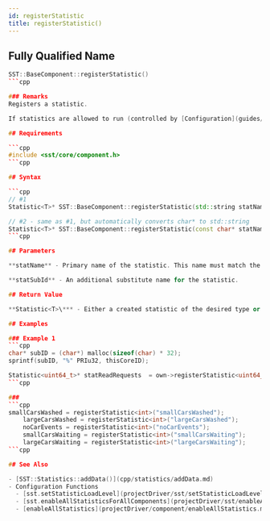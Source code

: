 ```yaml
---
id: registerStatistic
title: registerStatistic()
---
```

## Fully Qualified Name
```cpp
SST::BaseComponent::registerStatistic()
```cpp

### Remarks
Registers a statistic.

If statistics are allowed to run (controlled by [Configuration](guides/configuration/pythonConfigGuide.md)), then a statistic will be created and returned. If not allowed to run, then a NullStatistic will be returned. In either case, the returned value should be used for all future statistic calls. The type of Statistic and the Collection Rate is set by [Configuration](guides/configuration/pythonConfigGuide.md) parameters. If no type is defined, then an Accumulator Statistic will be provided by default. If the rate is set to 0 or not provided, then the statistic will output results only at end of sim (if output is enabled).

## Requirements

```cpp
#include <sst/core/component.h>
```cpp

## Syntax

```cpp
// #1
Statistic<T>* SST::BaseComponent::registerStatistic(std::string statName, std::string statSubId = "")

// #2 - same as #1, but automatically converts char* to std::string
Statistic<T>* SST::BaseComponent::registerStatistic(const char* statName, const char* statSubId = "")
```cpp

## Parameters

**statName** - Primary name of the statistic. This name must match the defined ElementInfoStatistic in the component, and must also be enabled in the [Configuration](guides/configuration/pythonConfigGuide.md). 

**statSubId** - An additional substitute name for the statistic.

## Return Value

**Statistic<T>\*** - Either a created statistic of the desired type or a NullStatistic, depending upon runtime settings.

## Examples

### Example 1
```cpp
char* subID = (char*) malloc(sizeof(char) * 32);
sprintf(subID, "%" PRIu32, thisCoreID);

Statistic<uint64_t>* statReadRequests  = own->registerStatistic<uint64_t>( "read_requests", subID );
```cpp

###
```cpp
smallCarsWashed = registerStatistic<int>("smallCarsWashed");
	largeCarsWashed = registerStatistic<int>("largeCarsWashed");
	noCarEvents = registerStatistic<int>("noCarEvents");
	smallCarsWaiting = registerStatistic<int>("smallCarsWaiting");
	largeCarsWaiting = registerStatistic<int>("largeCarsWaiting");
```cpp

## See Also

- [SST::Statistics::addData()](cpp/statistics/addData.md)
- Configuration Functions
  - [sst.setStatisticLoadLevel](projectDriver/sst/setStatisticLoadLevel.md)
  - [sst.enableAllStatisticsForAllComponents](projectDriver/sst/enableAllStatisticsForAllComponents.md)
  - [enableAllStatistics](projectDriver/component/enableAllStatistics.md)
